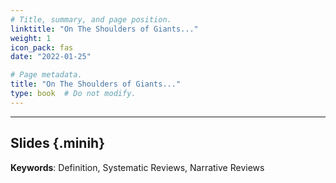 ```yaml
---
# Title, summary, and page position.
linktitle: "On The Shoulders of Giants..."
weight: 1
icon_pack: fas
date: "2022-01-25"

# Page metadata.
title: "On The Shoulders of Giants..."
type: book  # Do not modify.
---
```


<style>
code{
  color: #2a7792;
}
.hljs{
  font-size: 16px
}
.minih{
  font-size: 1px;
  margin: 0px 0px 0px 0px;
}

.highlight {
    position: relative;
}
.highlight pre {
    padding: 15px;
}
.highlight-copy-btn {
    position: absolute;
    top: 7px;
    right: 7px;
    border: 0;
    border-radius: 4px;
    padding: 5px;
    font-size: 0.7em;
    line-height: 1.8;
    color: #fff;
    background-color: #777;
    min-width: 55px;
    text-align: center;
}
.highlight-copy-btn:hover {
    background-color: #666;
}
</style>

---


## Slides {.minih}

<object data="/media/workshop/ma/giants.pdf" type="application/pdf" width="100%" height="500px">
</object>

**Keywords**: Definition, Systematic Reviews, Narrative Reviews

<style>
h1 {color: #2a7792;}
</style>


